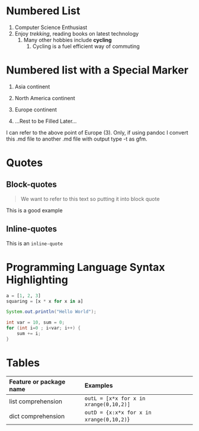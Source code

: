 # Numbered List

1.  Computer Science Enthusiast
2.  Enjoy *trekking*, reading books on latest technology
    1.  Many other hobbies include **cycling**
        1.  Cycling is a fuel efficient way of commuting

# Numbered list with a Special Marker

1)  Asia continent


2)  North America continent


3)  Europe continent


4)  …Rest to be Filled Later…


I can refer to the above point of Europe (3). Only, if using pandoc I
convert this .md file to another .md file with output type -t as gfm.

# Quotes

## Block-quotes

> We want to refer to this text so putting it into block quote

This is a good example

## Inline-quotes

This is an `inline-quote`

# Programming Language Syntax Highlighting

``` python
a = [1, 2, 3]
squaring = [x * x for x in a]
```

``` java
System.out.println("Hello World");
```

``` cpp
int var = 10, sum = 0;
for (int i=0 ; i<var; i++) {
    sum += i;
}
```

# Tables

| Feature or package name | Examples                                 |
| :---------------------- | :--------------------------------------- |
| list comprehension      | `outL = [x*x for x in xrange(0,10,2)]`   |
| dict comprehension      | `outD = {x:x*x for x in xrange(0,10,2)`} |
